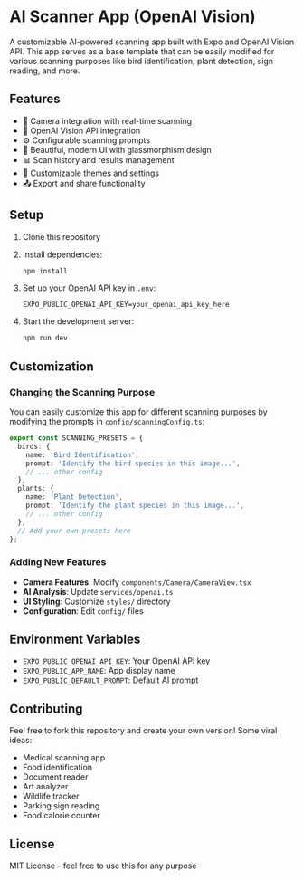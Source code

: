# AI Scanner App (OpenAI Vision)

A customizable AI-powered scanning app built with Expo and OpenAI Vision API. This app serves as a base template that can be easily modified for various scanning purposes like bird identification, plant detection, sign reading, and more.

## Features

- 📸 Camera integration with real-time scanning
- 🤖 OpenAI Vision API integration
- ⚙️ Configurable scanning prompts
- 📱 Beautiful, modern UI with glassmorphism design
- 📊 Scan history and results management
- 🎨 Customizable themes and settings
- 📤 Export and share functionality

## Setup

1. Clone this repository
2. Install dependencies:
   ```bash
   npm install
   ```

3. Set up your OpenAI API key in `.env`:
   ```
   EXPO_PUBLIC_OPENAI_API_KEY=your_openai_api_key_here
   ```

4. Start the development server:
   ```bash
   npm run dev
   ```

## Customization

### Changing the Scanning Purpose

You can easily customize this app for different scanning purposes by modifying the prompts in `config/scanningConfig.ts`:

```typescript
export const SCANNING_PRESETS = {
  birds: {
    name: 'Bird Identification',
    prompt: 'Identify the bird species in this image...',
    // ... other config
  },
  plants: {
    name: 'Plant Detection',
    prompt: 'Identify the plant species in this image...',
    // ... other config
  },
  // Add your own presets here
};
```

### Adding New Features

- **Camera Features**: Modify `components/Camera/CameraView.tsx`
- **AI Analysis**: Update `services/openai.ts`
- **UI Styling**: Customize `styles/` directory
- **Configuration**: Edit `config/` files

## Environment Variables

- `EXPO_PUBLIC_OPENAI_API_KEY`: Your OpenAI API key
- `EXPO_PUBLIC_APP_NAME`: App display name
- `EXPO_PUBLIC_DEFAULT_PROMPT`: Default AI prompt

## Contributing

Feel free to fork this repository and create your own version! Some viral ideas:
- Medical scanning app
- Food identification
- Document reader
- Art analyzer
- Wildlife tracker
- Parking sign reading
- Food calorie counter

## License

MIT License - feel free to use this for any purpose
